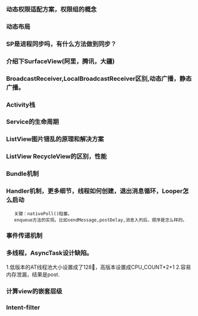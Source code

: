 ### 动态权限适配方案，权限组的概念

### 动态布局

### SP是进程同步吗，有什么方法做到同步？

### 介绍下SurfaceView(阿里，腾讯，大疆)

### BroadcastReceiver,LocalBroadcastReceiver区别,动态广播，静态广播。

### Activity栈

### Service的生命周期

### ListView图片错乱的原理和解决方案

### ListView RecycleView的区别，性能

### Bundle机制

### Handler机制，更多细节，线程如何创建，退出消息循环，Looper怎么启动
```
   关键：nativePoll()阻塞。
   enqueue方法的实现。比如sendMessage,postDelay,消息入列后，顺序是怎么样的。
 ```

### 事件传递机制

### 多线程，AsyncTask设计缺陷。
1.低版本的AT线程池大小设置成了128，高版本设置成CPU_COUNT*2+1
2.容易内存泄漏，结果是post.


### 计算view的嵌套层级

### Intent-filter
